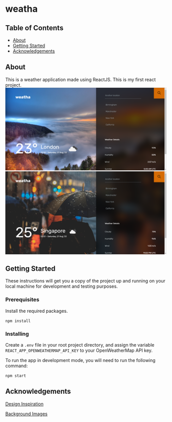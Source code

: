 # weatha

## Table of Contents

- [About](#about)
- [Getting Started](#getting_started)
- [Acknowledgements](#acknowledgements)

## About <a name = "about"></a>

This is a weather application made using ReactJS. This is my first react project.
![Screenshot](images\screenshot1.png)
![Screenshot](images\screenshot2.png)

## Getting Started <a name = "getting_started"></a>

These instructions will get you a copy of the project up and running on your local machine for development and testing purposes.

### Prerequisites

Install the required packages.

```
npm install
```

### Installing

Create a `.env` file in your root project directory, and assign the variable `REACT_APP_OPENWEATHERMAP_API_KEY` to your OpenWeatherMap API key.

To run the app in development mode, you will need to run the following command:

```
npm start
```

## Acknowledgements <a name = "acknowledgements"></a>

[Design Inspiration](https://dribbble.com/shots/7118235-Weather-DailyUI-037/attachments/121070?mode=media)

[Background Images](https://unsplash.com/)

